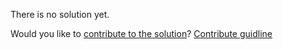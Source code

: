 
There is no solution yet.

Would you like to [contribute to the solution](https://github.com/BFEdev/BFE.dev-solutions/blob/main/react-quiz/React-re-render-2_en.md)? [Contribute guidline](https://github.com/BFEdev/BFE.dev-solutions#how-to-contribute)
